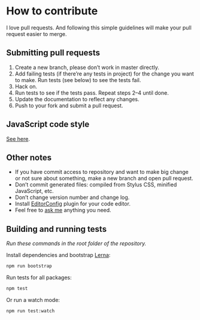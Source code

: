 # How to contribute

I love pull requests. And following this simple guidelines will make your pull request easier to merge.

## Submitting pull requests

1. Create a new branch, please don’t work in master directly.
2. Add failing tests (if there’re any tests in project) for the change you want to make. Run tests (see below) to see the tests fail.
3. Hack on.
4. Run tests to see if the tests pass. Repeat steps 2–4 until done.
5. Update the documentation to reflect any changes.
6. Push to your fork and submit a pull request.

## JavaScript code style

[See here](https://github.com/tamiadev/eslint-config-tamia#code-style-at-a-glance).

## Other notes

* If you have commit access to repository and want to make big change or not sure about something, make a new branch and open pull request.
* Don’t commit generated files: compiled from Stylus CSS, minified JavaScript, etc.
* Don’t change version number and change log.
* Install [EditorConfig](http://editorconfig.org/) plugin for your code editor.
* Feel free to [ask me](http://sapegin.me) anything you need.

## Building and running tests

_Run these commands in the root folder of the repository._

Install dependencies and bootstrap [Lerna](https://github.com/lerna/lerna):

```bash
npm run bootstrap
```

Run tests for all packages:

```bash
npm test
```

Or run a watch mode:

```bash
npm run test:watch
```
